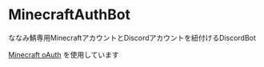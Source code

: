 # MinecraftAuthBot
ななみ鯖専用MinecraftアカウントとDiscordアカウントを紐付けるDiscordBot

[Minecraft oAuth](https://mc-oauth.net/) を使用しています